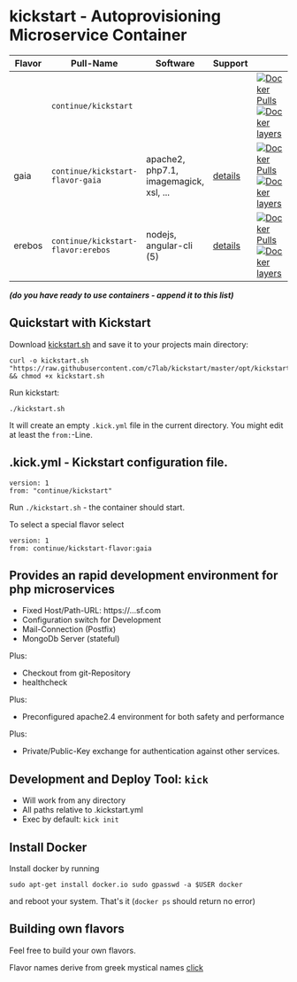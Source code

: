 # kickstart - Autoprovisioning Microservice Container

| Flavor  | Pull-Name                          | Software                                    | Support                      |    |
|---------|------------------------------------|---------------------------------------------|------------------------------|----|
|         | `continue/kickstart`               | <base container>                            |                              | [![Docker Pulls](https://img.shields.io/docker/pulls/continue/kickstart.svg)](https://hub.docker.com/r/continue/kickstart/) [![Docker layers](https://images.microbadger.com/badges/image/continue/kickstart.svg)](https://microbadger.com/images/continue/kickstart) |
| gaia    | `continue/kickstart-flavor-gaia`   | apache2, php7.1, imagemagick, xsl, ...      | [details](https://github.com/c7lab/kickstart-flavor-gaia/blob/master/README.md)    | [![Docker Pulls](https://img.shields.io/docker/pulls/continue/kickstart-flavor-gaia.svg)](https://hub.docker.com/r/continue/kickstart-flavor-gaia/) [![Docker layers](https://images.microbadger.com/badges/image/continue/kickstart-flavor-gaia.svg)](https://microbadger.com/images/continue/kickstart-flavor-gaia) |
| erebos  | `continue/kickstart-flavor:erebos` | nodejs, angular-cli (5)                     | [details](.flavors/erebos/)  | [![Docker Pulls](https://img.shields.io/docker/pulls/continue/kickstart-flavor:erebos.svg)](https://hub.docker.com/r/continue/kickstart/) [![Docker layers](https://images.microbadger.com/badges/image/continue/kickstart-flavor:erebos.svg)](https://microbadger.com/images/continue/kickstart-flavor:erebos) |


***(do you have ready to use containers - append it to this list)***


## Quickstart with Kickstart

Download [kickstart.sh](https://raw.githubusercontent.com/c7lab/kickstart/master/opt/kickstart.sh) and save
it to your projects main directory:

```
curl -o kickstart.sh "https://raw.githubusercontent.com/c7lab/kickstart/master/opt/kickstart.sh" && chmod +x kickstart.sh
```

Run kickstart:

```
./kickstart.sh
```

It will create an empty `.kick.yml` file in the current directory. You might edit
at least the `from:`-Line.


## .kick.yml - Kickstart configuration file.

```
version: 1
from: "continue/kickstart"
```

Run `./kickstart.sh` - the container should start.

To select a special flavor select

```
version: 1
from: continue/kickstart-flavor:gaia
```


## Provides an rapid development environment for php microservices

- Fixed Host/Path-URL: https://<branch>.<service-name>.<namespace>.sf.com
- Configuration switch for Development
- Mail-Connection (Postfix)
- MongoDb Server (stateful)

Plus:

- Checkout from git-Repository
- healthcheck

Plus:

- Preconfigured apache2.4 environment for both safety and performance

Plus:

- Private/Public-Key exchange for authentication against other
  services.


## Development and Deploy Tool: `kick`

- Will work from any directory
- All paths relative to .kickstart.yml
- Exec by default: `kick init`


## Install Docker

Install docker by running 

``
sudo apt-get install docker.io
sudo gpasswd -a $USER docker
``

and reboot your system. That's it (`docker ps` should return no error) 


## Building own flavors

Feel free to build your own flavors.

Flavor names derive from greek mystical names [click](https://de.wikipedia.org/wiki/Griechische_Mythologie)
